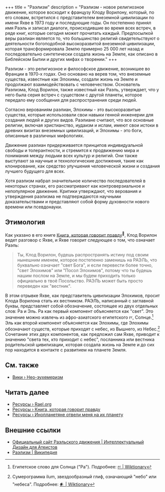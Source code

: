 +++
title = "Раэлизм"
description = "Раэлизм - новое религиозное движение, которое восходит к французу Клоду Ворилону, который, по его словам, встретился с представителем внеземной цивилизации по имени Яхве в 1973 году и последующие годы. Он постепенно принял имя Раэль и записал диалоги, происходившие во время всех встреч, в ряде книг, которые сегодня может прочитать каждый. Предпосылкой веры раэлиан является то, что большинство религий свидетельствуют о деятельности богоподобной высокоразвитой внеземной цивилизации, которая трансформировала Землю примерно 25 000 лет назад и последовательно синтетически создала жизнь на Земле, как описано в Библейском Бытии и других мифах о творении."
+++

Раэлизм - это религиозное и философское движение, возникшее во Франции в 1970-х годах. Оно основано на верев том, что внеземные существа, известные как Элохимы, создали жизнь на Земле и продолжают взаимодействовать с человечеством. Основатель Раэлизма, Клод Ворилон, также известный как Раэль, утверждает, что у него была серия встреч с существом с другой планеты, которое передало ему сообщения для распространения среди людей.

Согласно верованиям раэлиан, Элохимы - это высокоразвитые существа, которые использовали свои навыки генной инженерии для создания людей и других видов. Раэлиане считают, что все основные религии, включая христианство, иудаизм и ислам, имеют свои истоки в древних визитах внеземных цивилизаций, и Элохимы - это боги, описанные в различных мифологиях.

Движение раэлиан придерживается принципов индивидуальной свободы и толерантности, и стремится к продвижению мира и понимания между людьми всех культур и религий. Они также выступают за научные и технологические достижения, такие как клонирование, как средство улучшения человеческой жизни и создания лучшего будущего для всех.

Хотя раэлизм набрал значительное количество последователей в некоторых странах, его рассматривают как контроверзиальное и непопулярное движение. Критики утверждают, что верования и утверждения раэлизма не подтверждаются научными доказательствами и представляют собой форму духовности нового времени или псевдонауки.

## Этимология

Как указано в его книге [Книга, которая говорит правду](../../library/the-book-which-tells-the-truth/)<sup>📖</sup>, Клод Ворилон ведет разговор с Яхве, и Яхве говорит следующее о том, что означает Раэль:

> Ты, Клод Ворилон, будешь распространять истину под своим нынешним именем, которое постепенно заменишь на РАЭЛЬ, что буквально означает "свет Бога", и если перевести более точно, "свет Элохимов" или "Посол Элохимов", потому что ты будешь нашим послом на Земле, и мы будем приходить только официально в твоё Посольство. РАЭЛЬ может быть просто переведен как "вестник".

В этом отрывке Яхве, как представитель цивилизации Элохимов, просит Клода Ворилона стать их вестником. РАЭЛЬ, написанный с заглавной буквы, представляет собой обозначение, состоящее из двух отдельных слов: Ра и Эль. Ра как первый компонент объясняется как "свет". Это значение можно извлечь из афро-азиатского египетского rꜥ, Солнце.[^1] Эль как второй компонент объясняется как Элохимы, где Элохимы обозначают существ, которые приходят с небес, из Вышнего, из Небес.[^2] Сочетание этих двух компонентов, как предложил сам Яхве, приводит к значению "света тех, кто приходит с небес", посланника или вестника родительской цивилизации, которая создала жизнь на Земле и до сих пор находится в контакте с развитием на планете Земля.

[^1]: Египетское слово для Солнца ("Ра"). Подробнее: [rꜥ | Wiktionary](https://en.wiktionary.org/wiki/r%EA%9C%A5)
[^2]: Сумерограмма ilum, звездообразный глиф, означающий "небо" или "небеса". Подробнее: [𒀭 | Wiktionary](https://en.wiktionary.org/wiki/%F0%92%80%AD)

## См. также

- [Вики › Нео-эухемеризм](../../wiki/neo-euhemerism/)

## Читать далее

- [Ресурсы › Rael.org](../../library/rael-dot-org/index/)
- [Ресурсы › Книга, которая говорит правду](../../library/the-book-which-tells-the-truth/index/)
- [Ресурсы › Инопланетяне отвели меня на их планету](../../library/extraterrestrials-took-me-to-their-planet/index/)

## Внешние ссылки

- [Официальный сайт Раэльского движения | Интеллектуальный Дизайн для Атеистов](https://rael.org/)
- [Раэлизм | Википедия](https://ru.wikipedia.org/wiki/Раэлизм)